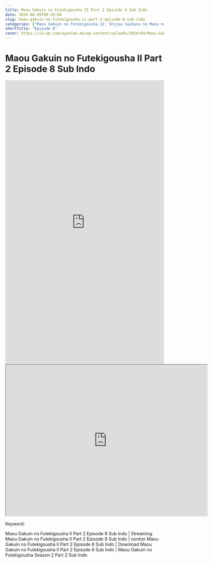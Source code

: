 ```yaml
---
title: Maou Gakuin no Futekigousha II Part 2 Episode 8 Sub Indo
date: 2024-06-09T08:28:04
slug: maou-gakuin-no-futekigousha-ii-part-2-episode-8-sub-indo
categories: ["Maou Gakuin no Futekigousha II: Shijou Saikyou no Maou no Shiso, Tensei shite Shison-tachi no Gakkou e Kayou Part 2"]
shortTitle: "Episode 8"
cover: https://i3.wp.com/ayanime.me/wp-content/uploads/2024/04/Maou-Gakuin-no-Futekigousha-II-Part-2-768x1065-1.jpg
---
```


# Maou Gakuin no Futekigousha II Part 2 Episode 8 Sub Indo

<iframe src="https://play.ayanime.me/include/fluidplayer/fluidplayer.php?VideoSrc1=https%3A%2F%2Fdrive.google.com%2Ffile%2Fd%2F1Jc77nj6NvnEq5jQJ40tQ3F0dG5NMYSQi%2Fpreview&VideoType1=video%2Fmp4&VideoQuality1=480p&VideoSrc2=https%3A%2F%2Fdrive.google.com%2Ffile%2Fd%2F18lPf3yB99INwK9WSSeQ5JlM5NiSQNLWC%2Fpreview&VideoType2=video%2Fmp4&VideoQuality2=720p&VideoSrc3=https%3A%2F%2Fdrive.google.com%2Ffile%2Fd%2F1FqPcygRY7ZBEONlOQanW36IAqJ_wDW4A%2Fpreview&VideoType3=video%2Fmp4&VideoQuality3=1080p&VideoSrc4=&VideoType4=&VideoQuality4=&VideoPoster=&VideoTrack1=&kind1=subtitles&srclang1=id&label1=Indonesia&default1=default&VideoTrack2=&kind2=&srclang2=&label2=&player=fluid+player&server=Drive+API&api=&width=100%25&height=900px" frameborder="0" width="100%" height="900px" allowfullscreen="allowfullscreen" scrolling="no"></iframe>
<iframe src="https://drive.google.com/file/d/1FqPcygRY7ZBEONlOQanW36IAqJ_wDW4A/preview" width="640" height="480" allow="accelerometer; autoplay; encrypted-media; gyroscope; fullscreen; picture-in-picture" scrolling="no" seamless="" sandbox="allow-same-origin allow-scripts"></iframe>

Keyword:
<p>Maou Gakuin no Futekigousha II Part 2 Episode 8 Sub Indo | Streaming Maou Gakuin no Futekigousha II Part 2 Episode 8 Sub Indo | nonton Maou Gakuin no Futekigousha II Part 2 Episode 8 Sub Indo | Download Maou Gakuin no Futekigousha II Part 2 Episode 8 Sub Indo | Maou Gakuin no Futekigousha Season 2 Part 2 Sub Indo</p>

